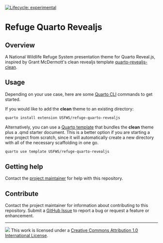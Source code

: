 [![Lifecycle: experimental](https://img.shields.io/badge/lifecycle-experimental-orange.svg)](https://lifecycle.r-lib.org/articles/stages.html#experimental)

Refuge Quarto Revealjs
=======================

## Overview

A National Wildlife Refuge System presentation theme for Quarto Reveal.js, inspired by Grant McDermott's clean revealjs template [quarto-revealjs-clean](https://github.com/grantmcdermott/quarto-revealjs-clean).

## Usage

Depending on your use case, here are some [Quarto CLI](https://quarto.org/)
commands to get started.

If you would like to add the **clean** theme to an existing directory:

```bash
quarto install extension USFWS/refuge-quarto-revealjs
```

Alternatively, you can use a
[Quarto template](https://quarto.org/docs/extensions/starter-templates.html)
that bundles the **clean** theme plus a .qmd starter document. This is a better
option if you are starting a new project from scratch, since it will automatically
create a new directory with all of the necessary scaffolding in one go. 

```bash
quarto use template USFWS/refuge-quarto-revealjs
```

## Getting help

Contact the [project maintainer](emailto:mccrea_cobb@fws.gov) for help with this repository. 

## Contribute

Contact the project maintainer for information about contributing to this repository. Submit a [GitHub Issue](https://github.com/USFWS/r7-repo-template/issues) to report a bug or request a feature or enhancement.

-----

![](https://i.creativecommons.org/l/by/4.0/88x31.png) This work is
licensed under a [Creative Commons Attribution 1.0 International
License](https://creativecommons.org/licenses/by/1.0/).